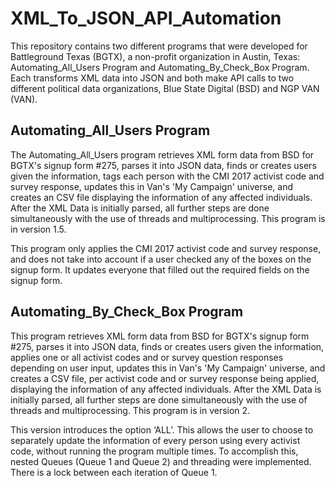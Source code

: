 # XML_To_JSON_API_Automation
This repository contains two different programs that were developed for Battleground Texas (BGTX), a non-profit organization in Austin, Texas: Automating_All_Users Program and Automating_By_Check_Box Program. Each transforms XML data into JSON and both make API calls to two different political data organizations, Blue State Digital (BSD) and NGP VAN (VAN). 

## Automating_All_Users Program
The Automating_All_Users program retrieves XML form data from BSD for BGTX's signup form #275, parses it into JSON data, finds or creates users given the information, tags each person with the CMI 2017 activist code and survey response, updates this in Van's 'My Campaign' universe, and creates an CSV file displaying the information of any affected individuals. After the XML Data is initially parsed, all further steps are done simultaneously with the use of threads and multiprocessing. This program is in version 1.5.

This program only applies the CMI 2017 activist code and survey response, and does not take into account if a user checked any of the boxes on the signup form. It updates everyone that filled out the required fields on the signup form.

##  Automating_By_Check_Box Program
This program retrieves XML form data from BSD for BGTX's signup form #275, parses it into JSON data, finds or creates users given the information, applies one or all activist codes and or survey question responses depending on user input, updates this in Van's 'My Campaign' universe, and creates a CSV file, per activist code and or survey response being applied, displaying the information of any affected individuals. After the XML Data is initially parsed, all further steps are done simultaneously with the use of threads and multiprocessing. This program is in version 2. 

This version introduces the option ‘ALL’. This allows the user to choose to separately update the information of every person using every activist code, without running the program multiple times. To accomplish this, nested Queues (Queue 1 and Queue 2) and threading were implemented. There is a lock between each iteration of Queue 1.
